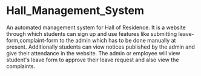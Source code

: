 # Hall_Management_System
An automated management system for Hall of Residence. It is a website through which students can sign up and use features like submitting leave-form,complaint-form to the admin which has to be done manually at present.  Additionally students can view notices published by the admin and give their attendance in the website.  The admin or employee will view student's leave form to approve their leave request and also view the complaints.
